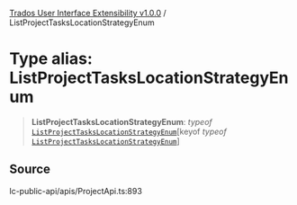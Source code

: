 [Trados User Interface Extensibility v1.0.0](../wiki/globals) / ListProjectTasksLocationStrategyEnum

# Type alias: ListProjectTasksLocationStrategyEnum

> **ListProjectTasksLocationStrategyEnum**: *typeof* [`ListProjectTasksLocationStrategyEnum`](../wiki/Variable.ListProjectTasksLocationStrategyEnum)\[keyof *typeof* [`ListProjectTasksLocationStrategyEnum`](../wiki/Variable.ListProjectTasksLocationStrategyEnum)\]

## Source

lc-public-api/apis/ProjectApi.ts:893
